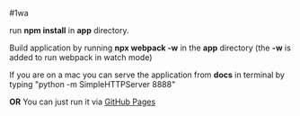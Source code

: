 #1wa

run **npm install** in **app** directory.

Build application by running **npx webpack -w** in the **app** directory (the **-w** is added to run webpack in watch mode)

If you are on a mac you can serve the application from **docs** in terminal by typing "python -m SimpleHTTPServer 8888"

**OR** You can just run it via [GitHub Pages](https://oneworldaccuracy.github.io/tiberius/)